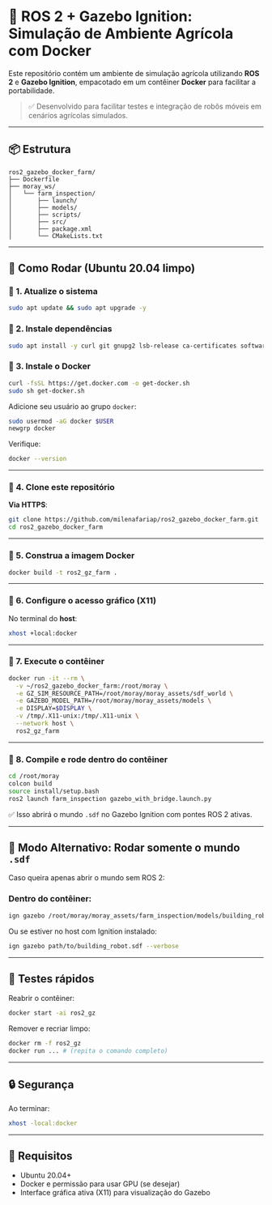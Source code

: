 # 🌾 ROS 2 + Gazebo Ignition: Simulação de Ambiente Agrícola com Docker

Este repositório contém um ambiente de simulação agrícola utilizando **ROS 2** e **Gazebo Ignition**, empacotado em um contêiner **Docker** para facilitar a portabilidade.

> ✅ Desenvolvido para facilitar testes e integração de robôs móveis em cenários agrícolas simulados.

---

## 📦 Estrutura

```
ros2_gazebo_docker_farm/
├── Dockerfile
├── moray_ws/
│   └── farm_inspection/
│       ├── launch/
│       ├── models/
│       ├── scripts/
│       ├── src/
│       ├── package.xml
│       └── CMakeLists.txt
```

---

## 🚀 Como Rodar (Ubuntu 20.04 limpo)

### 👣 1. Atualize o sistema

```bash
sudo apt update && sudo apt upgrade -y
```

### 👣 2. Instale dependências

```bash
sudo apt install -y curl git gnupg2 lsb-release ca-certificates software-properties-common
```

### 👣 3. Instale o Docker

```bash
curl -fsSL https://get.docker.com -o get-docker.sh
sudo sh get-docker.sh
```

Adicione seu usuário ao grupo `docker`:

```bash
sudo usermod -aG docker $USER
newgrp docker
```

Verifique:

```bash
docker --version
```

---

### 👣 4. Clone este repositório

**Via HTTPS**:

```bash
git clone https://github.com/milenafariap/ros2_gazebo_docker_farm.git
cd ros2_gazebo_docker_farm
```

---

### 👣 5. Construa a imagem Docker

```bash
docker build -t ros2_gz_farm .
```

---

### 👣 6. Configure o acesso gráfico (X11)

No terminal do **host**:

```bash
xhost +local:docker
```

---

### 👣 7. Execute o contêiner

```bash
docker run -it --rm \
  -v ~/ros2_gazebo_docker_farm:/root/moray \
  -e GZ_SIM_RESOURCE_PATH=/root/moray/moray_assets/sdf_world \
  -e GAZEBO_MODEL_PATH=/root/moray/moray_assets/models \
  -e DISPLAY=$DISPLAY \
  -v /tmp/.X11-unix:/tmp/.X11-unix \
  --network host \
  ros2_gz_farm
```

---

### 👣 8. Compile e rode dentro do contêiner

```bash
cd /root/moray
colcon build
source install/setup.bash
ros2 launch farm_inspection gazebo_with_bridge.launch.py
```

✅ Isso abrirá o mundo `.sdf` no Gazebo Ignition com pontes ROS 2 ativas.

---

## 🔹 Modo Alternativo: Rodar somente o mundo `.sdf`

Caso queira apenas abrir o mundo sem ROS 2:

### Dentro do contêiner:

```bash
ign gazebo /root/moray/moray_assets/farm_inspection/models/building_robot.sdf --verbose
```

Ou se estiver no host com Ignition instalado:

```bash
ign gazebo path/to/building_robot.sdf --verbose
```

---

## 🧪 Testes rápidos

Reabrir o contêiner:

```bash
docker start -ai ros2_gz
```

Remover e recriar limpo:

```bash
docker rm -f ros2_gz
docker run ... # (repita o comando completo)
```

---

## 🔒 Segurança

Ao terminar:

```bash
xhost -local:docker
```

---

## 📌 Requisitos

- Ubuntu 20.04+
- Docker e permissão para usar GPU (se desejar)
- Interface gráfica ativa (X11) para visualização do Gazebo
